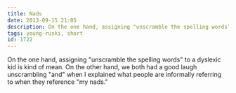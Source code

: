 ```yaml
---
title: Nads
date: 2013-09-15 21:05
description: On the one hand, assigning "unscramble the spelling words" to a dyslexic kid is kind of mean. On the other hand, we both had a good laugh unscrambling "and" when I explained what people are informally referring to when they reference "my nads."
tags: young-ruski, short
id: 1722
---
```

On the one hand, assigning "unscramble the spelling words" to a dyslexic kid is kind of mean. On the other hand, we both had a good laugh unscrambling "and" when I explained what people are informally referring to when they reference "my nads."